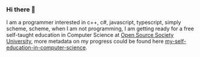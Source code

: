 ### Hi there 👋


I am a programmer interested in c++, c#, javascript, typescript, simply scheme, scheme, when I am not programming, I am getting ready for a free self-taught education in Computer Science at [Open Source Society University](https://github.com/ossu/computer-science), more metadata on my progress could be found here [my-self-education-in-computer-science](https://github.com/androranogajec/my-self-education-in-computer-science/tree/master).
 


